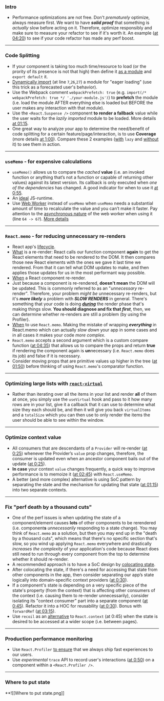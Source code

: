 ### Intro
- Performance optimizations are not free. Don't *prematurely* optimize, always measure first. We want to have ***solid proof*** that something is *actually* slow before acting on it. Therefore, optimize responsibly and make sure to measure your refactor to see if it's worth it. An example ([at 04:20](https://epicreact.dev/modules/react-performance/optimize-context-value-solution)) to see if your code refactor has made any perf boost.
-------------

### Code Splitting
- If your component is taking too much time/resource to load (or the prority of its presence is not that high) then define it [as a module](https://github.com/HelpMe-Pls/react-performance/blob/master/src/globe/index.js) and `export default` it.
- [Dynamically import](https://github.com/HelpMe-Pls/react-performance/blob/master/src/final/01.extra-1.js) (at line `7`,`26`,`27`) a module for "eager loading" (use this trick as a forecasted user's behavior).
- Use the Webpack comment `webpackPrefetch: true` (e.g. `import(/* webpackPrefetch: true */ './your-module.js')`) to **prefetch** the module (i.e. load the module AFTER everything else is loaded but BEFORE the user makes any interaction with that module).
- Use the `<React.Suspense />` component **to render a fallback** value while the user waits for the *lazily imported* module to be loaded. More details [at 01:15](https://epicreact.dev/modules/react-performance/code-splitting-suspense-position).
- One great way to analyze your app to determine the need/benefit of code splitting for a certain feature/page/interaction, is to use **Coverage** (more details [at 1:00](https://epicreact.dev/modules/react-performance/code-splitting-coverage-tool)). Compare these 2 examples ([with](https://github.com/HelpMe-Pls/react-performance/blob/master/src/final/01.js) `lazy` and [without](https://github.com/HelpMe-Pls/react-performance/blob/master/src/exercise/01.js) it) to see them in action. 
---

### `useMemo` - for expensive calculations
- `useMemo()` allows us to compare the *cached* **value** (i.e. an invoked function or anything that’s not a function or capable of returning other values) against its latest version. Its callback is only executed when *one of the dependencies* has changed. A good indicator for when to use it [at 0:55](https://epicreact.dev/modules/react-performance/usememo-for-expensive-calculations-solution). 
- An [ideal](https://epicreact.dev/modules/react-performance/usememo-for-expensive-calculations-extra-credit-solution-1) JS-runtime.
- Use [Web Worker](https://github.com/HelpMe-Pls/react-performance/blob/master/src/workerized-filter-cities.js) instead of `useMemo` when `useMemo` needs a substantial amount of time to recalculate the value and you can’t make it faster. Pay attention to the [asynchronous nature](https://github.com/HelpMe-Pls/react-performance/blob/master/src/final/02.extra-2.js) of the web worker when using it (line `64 -> 67`). [More details](https://epicreact.dev/modules/react-performance/usememo-for-expensive-calculations-extra-credit-solution-2)
---

### `React.memo` - for reducing **unnecessary** re-renders
- React app's [lifecycle](https://epicreact.dev/modules/react-performance/reactmemo-for-reducing-re-renders-intro).
- [What](https://kentcdodds.com/blog/fix-the-slow-render-before-you-fix-the-re-render#what-is-a-re-render) is a re-render: React calls our function component **again** to get the React elements that need to be rendered to the DOM. It then compares those new React elements with the ones we gave it last time we rendered. From that it can tell what DOM updates to make, and then applies those updates for us in the most performant way possible.
- [When](https://www.developerway.com/posts/react-re-renders-guide#part2) a React component re-render.
- Just because a component is re-rendered, **doesn't mean** the DOM will be updated. This is commonly referred to as an "*unnecessary* re-render". Therefore, your problem *might be* unnecessary re-renders, but it's ***more likely*** a problem with ***SLOW RENDERS*** in general. There's something that your code is doing ***[during](https://kentcdodds.com/blog/fix-the-slow-render-before-you-fix-the-re-render#slow-renders)*** the render phase that's making things slow. **You should diagnose and fix that *first***, then, we can determine whether re-renders are still a problem (by using the Profiler).
- [When](https://kentcdodds.com/blog/usememo-and-usecallback#reactmemo-and-friends) to use `React.memo`. Making the mistake of wrapping ***everything*** in React.memo which can actually *slow down* your app in some cases and in all cases it makes your code *more complex*.
- `React.memo` accepts a second argument which is a custom compare function ([at 04:35](https://epicreact.dev/modules/react-performance/reactmemo-for-reducing-re-renders-extra-credit-solution-1)) that allows us to compare the props and return **true** if rendering the component again is **un**necessary (i.e. `React.memo` does its job) and false if it is necessary.
- Consider moving props that are primitive values up higher in the tree ([at 01:50](https://epicreact.dev/modules/react-performance/reactmemo-for-reducing-re-renders-extra-credit-solution-2)) before thinking of using `React.memo`'s comparator function.
---

### Optimizing large lists with [`react-virtual`](https://react-virtual.tanstack.com/docs/overview)
- Rather than iterating over all the items in your list and render **all** of them at once, you simply use the `useVirtual` hook and pass to it how many rows are in your list, give it a callback that it can use to determine what size they each should be, and then it will give you back `virtualItems` and a `totalSize` which you can then use to only render the items the user should be able to see within the window.
---

### Optimize context value
- All consumers that are descendants of a `Provider` will re-render ([at 0:25](https://epicreact.dev/modules/react-performance/optimize-context-value-solution)) whenever the Provider’s `value` prop changes, therefore, the consumer is updated even when an ancestor component bails out of the update ([at 0:25](https://epicreact.dev/modules/react-performance/optimize-context-value-extra-credit-solution-1)).
- **In case** your context `value` changes frequently, a quick way to improve performance is to memoize it ([at 02:45](https://epicreact.dev/modules/react-performance/optimize-context-value-solution)) with `React.useMemo`.
- A better (and more complex) alternative is using SoC pattern by separating the state and the mechanism for updating that state ([at 01:15](https://epicreact.dev/modules/react-performance/optimize-context-value-extra-credit-solution-1)) into two separate contexts.
---

### Fix "perf death by a thousand cuts"
- One of the perf issues is when updating the state of a component/element causes **lots** of other components to be rerendered (i.e. component**s** *unnecessarily* responding to a state change). You may think of `React.memo` as a solution, but then you may end up in the "death by a thousand cuts", which means that there's no specific section that's slow, so you wind up applying `React.memo` everywhere and drastically *increases the complexity* of your application's code because React does still need to run through every component from the top to determine whether it should re-render.
- A recommended approach is to have a SoC design by [colocating state](https://github.com/HelpMe-Pls/react-performance/blob/master/src/examples/where-to-put-state.webp).
- After colocating the state, if there's a need for accessing that state from other components in the app, then consider separating our app’s state logically into domain-specific context providers ([at 0:30](https://epicreact.dev/modules/react-performance/fix-perf-death-by-a-thousand-cuts-extra-credit-solution-1)).
- If a component's state is depending on a very specific piece of the state's property (from the context) that is affecting other consumers of the context (i.e. causing them to re-render unnecessarily), consider isolating its "context consumer" part into a separate component ([at 0:45](https://epicreact.dev/modules/react-performance/fix-perf-death-by-a-thousand-cuts-extra-credit-solution-2)). Refactor it into a HOC for reusability ([at 0:30](https://epicreact.dev/modules/react-performance/fix-perf-death-by-a-thousand-cuts-extra-credit-solution-3)). Bonus with `forwardRef` ([at 03:15](https://epicreact.dev/modules/react-performance/fix-perf-death-by-a-thousand-cuts-extra-credit-solution-3)).
- Use `recoil` as an [alternative](https://epicreact.dev/modules/react-performance/fix-perf-death-by-a-thousand-cuts-extra-credit-solution-4) to `React.context` (at 0:45) when the state is desired to be accessed at a wider scope (i.e. between pages). 
---

### Production performance monitoring
- Use `React.Profiler` [to ensure](https://epicreact.dev/modules/react-performance/production-performance-monitoring-solution) that we always ship fast experiences to our users.
- Use *experimental* `trace` API to record user's interactions ([at 0:50](https://epicreact.dev/modules/react-performance/production-performance-monitoring-extra-credit-solution-1)) on a component within a `<React.Profiler />`.
---

### Where to put state

**![[Where to put state.png]]